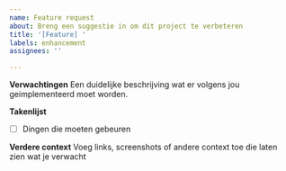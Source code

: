 ```yaml
---
name: Feature request
about: Breng een suggestie in om dit project te verbeteren
title: '[Feature] '
labels: enhancement
assignees: ''

---
```


**Verwachtingen**
Een duidelijke beschrijving wat er volgens jou geimplementeerd moet worden.

**Takenlijst**
- [ ] Dingen die moeten gebeuren

**Verdere context**
Voeg links, screenshots of andere context toe die laten zien wat je verwacht
